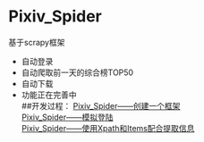Pixiv_Spider
=========================
基于scrapy框架<br />
* 自动登录<br />
* 自动爬取前一天的综合榜TOP50<br />
* 自动下载<br />
* 功能正在完善中<br />
##开发过程：
[Pixiv_Spider——创建一个框架](http://www.monburan.cn/?p=327)<br />
[Pixiv_Spider——模拟登陆](http://www.monburan.cn/?p=367)<br />
[Pixiv_Spider——使用Xpath和Items配合提取信息](http://www.monburan.cn/?p=334)<br />
